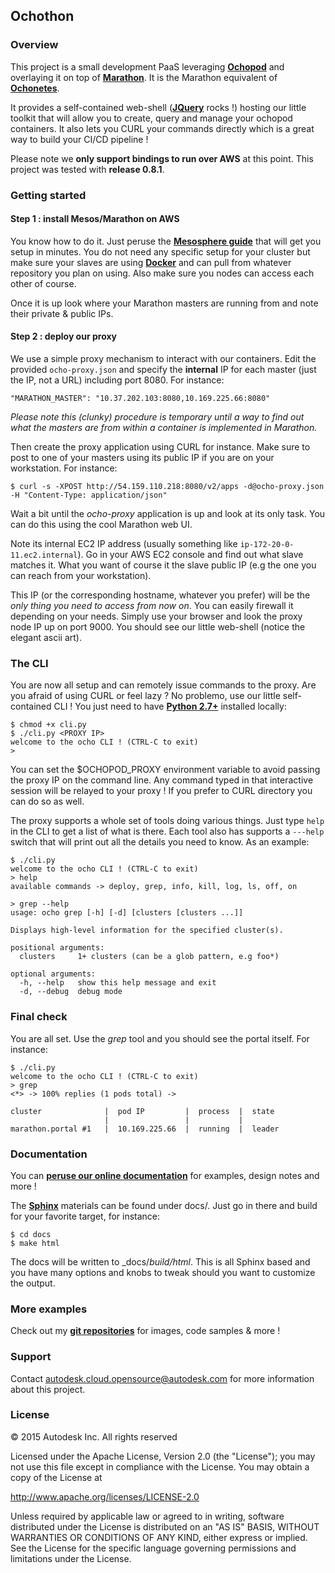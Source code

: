 ## Ochothon

### Overview

This project is a small development PaaS leveraging [**Ochopod**](https://github.com/autodesk-cloud/ochopod)
and overlaying it on top of [**Marathon**](https://mesosphere.github.io/marathon/). It is the Marathon equivalent of
[**Ochonetes**](https://github.com/autodesk-cloud/ochonetes).

It provides a self-contained web-shell ([**JQuery**](https://jquery.com/) rocks !) hosting our little toolkit that will
allow you to create, query and manage your ochopod containers. It also lets you CURL your commands directly which is
a great way to build your CI/CD pipeline !

Please note we **only support bindings to run over AWS** at this point. This project was tested with **release 0.8.1**.

### Getting started

#### Step 1 : install Mesos/Marathon on AWS

You know how to do it. Just peruse the [**Mesosphere guide**](https://docs.mesosphere.com/getting-started/datacenter/install/)
that will get you setup in minutes. You do not need any specific setup for your cluster but make sure your slaves
are using [**Docker**](https://www.docker.com/) and can pull from whatever repository you plan on using. Also make
sure you nodes can access each other of course.

Once it is up look where your Marathon masters are running from and note their private & public IPs.

#### Step 2 : deploy our proxy

We use a simple proxy mechanism to interact with our containers. Edit the provided ```ocho-proxy.json``` and specify
the **internal** IP for each master (just the IP, not a URL) including port 8080. For instance:

```
"MARATHON_MASTER": "10.37.202.103:8080,10.169.225.66:8080"
```

_Please note this (clunky) procedure is temporary until a way to find out what the masters are from within a container
is implemented in Marathon._

Then create the proxy application using CURL for instance. Make sure to post to one of your masters using its public
IP if you are on your workstation. For instance:

```
$ curl -s -XPOST http://54.159.110.218:8080/v2/apps -d@ocho-proxy.json -H "Content-Type: application/json"
```

Wait a bit until the _ocho-proxy_ application is up and look at its only task. You can do this using the cool Marathon
web UI.

Note its internal EC2 IP address (usually something like ```ip-172-20-0-11.ec2.internal```). Go in your AWS EC2 console
and find out what slave matches it. What you want of course it the slave public IP (e.g the one you can reach from your
workstation).

This IP (or the corresponding hostname, whatever you prefer) will be the _only thing you need to access from now on_.
You can easily firewall it depending on your needs. Simply use your browser and look the proxy node IP up on port 9000.
You should see our little web-shell (notice the elegant ascii art).

### The CLI

You are now all setup and can remotely issue commands to the proxy. Are you afraid of using CURL or feel lazy ? No
problemo, use our little self-contained CLI ! You just need to have [**Python 2.7+**](https://www.python.org/)
installed locally:

```
$ chmod +x cli.py
$ ./cli.py <PROXY IP>
welcome to the ocho CLI ! (CTRL-C to exit)
>
```

You can set the $OCHOPOD_PROXY environment variable to avoid passing the proxy IP on the command line. Any command
typed in that interactive session will be relayed to your proxy ! If you prefer to CURL directory you can do so as
well.

The proxy supports a whole set of tools doing various things. Just type ```help``` in the CLI to get a list of what is
there. Each tool also has supports a ```---help``` switch that will print out all the details you need to know. As
an example:

```
$ ./cli.py
welcome to the ocho CLI ! (CTRL-C to exit)
> help
available commands -> deploy, grep, info, kill, log, ls, off, on

> grep --help
usage: ocho grep [-h] [-d] [clusters [clusters ...]]

Displays high-level information for the specified cluster(s).

positional arguments:
  clusters     1+ clusters (can be a glob pattern, e.g foo*)

optional arguments:
  -h, --help   show this help message and exit
  -d, --debug  debug mode
```

### Final check

You are all set. Use the _grep_ tool and you should see the portal itself. For instance:

```
$ ./cli.py
welcome to the ocho CLI ! (CTRL-C to exit)
> grep
<*> -> 100% replies (1 pods total) ->

cluster              |  pod IP         |  process  |  state
                     |                 |           |
marathon.portal #1   |  10.169.225.66  |  running  |  leader
```

### Documentation

You can [**peruse our online documentation**](http://autodesk-cloud.github.io/ochothon/) for examples, design notes
and more !

The [**Sphinx**](http://sphinx-doc.org/) materials can be found under docs/. Just go in there and build for your
favorite target, for instance:

```
$ cd docs
$ make html
```

The docs will be written to _docs/_build/html_. This is all Sphinx based and you have many options and knobs to
tweak should you want to customize the output.

### More examples

Check out my [**git repositories**](https://github.com/opaugam) for images, code samples & more !

### Support

Contact autodesk.cloud.opensource@autodesk.com for more information about this project.

### License

© 2015 Autodesk Inc.
All rights reserved

Licensed under the Apache License, Version 2.0 (the "License");
you may not use this file except in compliance with the License.
You may obtain a copy of the License at

   http://www.apache.org/licenses/LICENSE-2.0

Unless required by applicable law or agreed to in writing, software
distributed under the License is distributed on an "AS IS" BASIS,
WITHOUT WARRANTIES OR CONDITIONS OF ANY KIND, either express or implied.
See the License for the specific language governing permissions and
limitations under the License.
